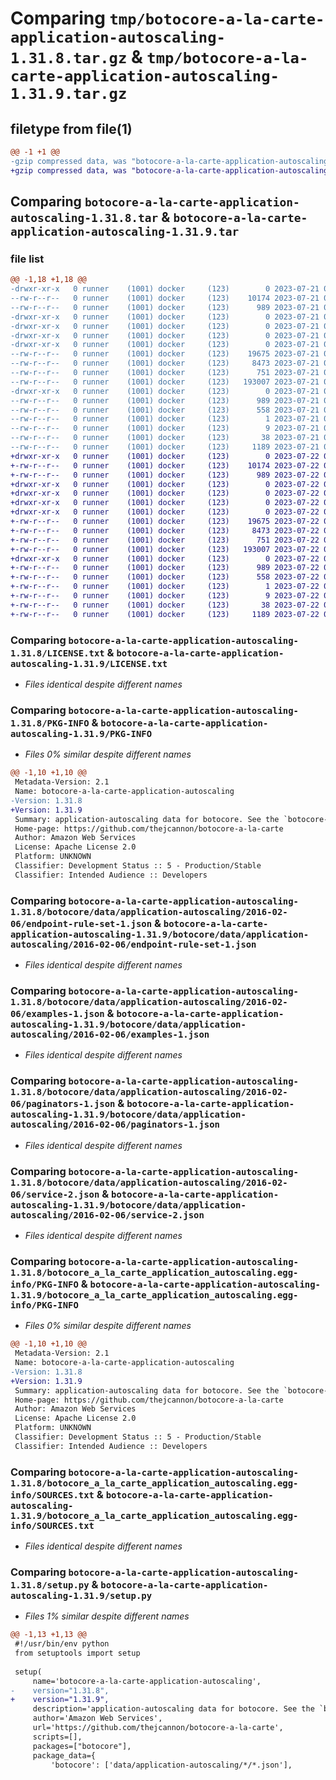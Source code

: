 # Comparing `tmp/botocore-a-la-carte-application-autoscaling-1.31.8.tar.gz` & `tmp/botocore-a-la-carte-application-autoscaling-1.31.9.tar.gz`

## filetype from file(1)

```diff
@@ -1 +1 @@
-gzip compressed data, was "botocore-a-la-carte-application-autoscaling-1.31.8.tar", last modified: Fri Jul 21 01:21:14 2023, max compression
+gzip compressed data, was "botocore-a-la-carte-application-autoscaling-1.31.9.tar", last modified: Sat Jul 22 01:20:18 2023, max compression
```

## Comparing `botocore-a-la-carte-application-autoscaling-1.31.8.tar` & `botocore-a-la-carte-application-autoscaling-1.31.9.tar`

### file list

```diff
@@ -1,18 +1,18 @@
-drwxr-xr-x   0 runner    (1001) docker     (123)        0 2023-07-21 01:21:14.970806 botocore-a-la-carte-application-autoscaling-1.31.8/
--rw-r--r--   0 runner    (1001) docker     (123)    10174 2023-07-21 01:21:14.000000 botocore-a-la-carte-application-autoscaling-1.31.8/LICENSE.txt
--rw-r--r--   0 runner    (1001) docker     (123)      989 2023-07-21 01:21:14.970806 botocore-a-la-carte-application-autoscaling-1.31.8/PKG-INFO
-drwxr-xr-x   0 runner    (1001) docker     (123)        0 2023-07-21 01:21:14.966806 botocore-a-la-carte-application-autoscaling-1.31.8/botocore/
-drwxr-xr-x   0 runner    (1001) docker     (123)        0 2023-07-21 01:21:14.966806 botocore-a-la-carte-application-autoscaling-1.31.8/botocore/data/
-drwxr-xr-x   0 runner    (1001) docker     (123)        0 2023-07-21 01:21:14.966806 botocore-a-la-carte-application-autoscaling-1.31.8/botocore/data/application-autoscaling/
-drwxr-xr-x   0 runner    (1001) docker     (123)        0 2023-07-21 01:21:14.966806 botocore-a-la-carte-application-autoscaling-1.31.8/botocore/data/application-autoscaling/2016-02-06/
--rw-r--r--   0 runner    (1001) docker     (123)    19675 2023-07-21 01:21:06.000000 botocore-a-la-carte-application-autoscaling-1.31.8/botocore/data/application-autoscaling/2016-02-06/endpoint-rule-set-1.json
--rw-r--r--   0 runner    (1001) docker     (123)     8473 2023-07-21 01:21:06.000000 botocore-a-la-carte-application-autoscaling-1.31.8/botocore/data/application-autoscaling/2016-02-06/examples-1.json
--rw-r--r--   0 runner    (1001) docker     (123)      751 2023-07-21 01:21:06.000000 botocore-a-la-carte-application-autoscaling-1.31.8/botocore/data/application-autoscaling/2016-02-06/paginators-1.json
--rw-r--r--   0 runner    (1001) docker     (123)   193007 2023-07-21 01:21:06.000000 botocore-a-la-carte-application-autoscaling-1.31.8/botocore/data/application-autoscaling/2016-02-06/service-2.json
-drwxr-xr-x   0 runner    (1001) docker     (123)        0 2023-07-21 01:21:14.970806 botocore-a-la-carte-application-autoscaling-1.31.8/botocore_a_la_carte_application_autoscaling.egg-info/
--rw-r--r--   0 runner    (1001) docker     (123)      989 2023-07-21 01:21:14.000000 botocore-a-la-carte-application-autoscaling-1.31.8/botocore_a_la_carte_application_autoscaling.egg-info/PKG-INFO
--rw-r--r--   0 runner    (1001) docker     (123)      558 2023-07-21 01:21:14.000000 botocore-a-la-carte-application-autoscaling-1.31.8/botocore_a_la_carte_application_autoscaling.egg-info/SOURCES.txt
--rw-r--r--   0 runner    (1001) docker     (123)        1 2023-07-21 01:21:14.000000 botocore-a-la-carte-application-autoscaling-1.31.8/botocore_a_la_carte_application_autoscaling.egg-info/dependency_links.txt
--rw-r--r--   0 runner    (1001) docker     (123)        9 2023-07-21 01:21:14.000000 botocore-a-la-carte-application-autoscaling-1.31.8/botocore_a_la_carte_application_autoscaling.egg-info/top_level.txt
--rw-r--r--   0 runner    (1001) docker     (123)       38 2023-07-21 01:21:14.970806 botocore-a-la-carte-application-autoscaling-1.31.8/setup.cfg
--rw-r--r--   0 runner    (1001) docker     (123)     1189 2023-07-21 01:21:14.000000 botocore-a-la-carte-application-autoscaling-1.31.8/setup.py
+drwxr-xr-x   0 runner    (1001) docker     (123)        0 2023-07-22 01:20:18.084802 botocore-a-la-carte-application-autoscaling-1.31.9/
+-rw-r--r--   0 runner    (1001) docker     (123)    10174 2023-07-22 01:20:17.000000 botocore-a-la-carte-application-autoscaling-1.31.9/LICENSE.txt
+-rw-r--r--   0 runner    (1001) docker     (123)      989 2023-07-22 01:20:18.084802 botocore-a-la-carte-application-autoscaling-1.31.9/PKG-INFO
+drwxr-xr-x   0 runner    (1001) docker     (123)        0 2023-07-22 01:20:18.084802 botocore-a-la-carte-application-autoscaling-1.31.9/botocore/
+drwxr-xr-x   0 runner    (1001) docker     (123)        0 2023-07-22 01:20:18.084802 botocore-a-la-carte-application-autoscaling-1.31.9/botocore/data/
+drwxr-xr-x   0 runner    (1001) docker     (123)        0 2023-07-22 01:20:18.084802 botocore-a-la-carte-application-autoscaling-1.31.9/botocore/data/application-autoscaling/
+drwxr-xr-x   0 runner    (1001) docker     (123)        0 2023-07-22 01:20:18.084802 botocore-a-la-carte-application-autoscaling-1.31.9/botocore/data/application-autoscaling/2016-02-06/
+-rw-r--r--   0 runner    (1001) docker     (123)    19675 2023-07-22 01:20:09.000000 botocore-a-la-carte-application-autoscaling-1.31.9/botocore/data/application-autoscaling/2016-02-06/endpoint-rule-set-1.json
+-rw-r--r--   0 runner    (1001) docker     (123)     8473 2023-07-22 01:20:09.000000 botocore-a-la-carte-application-autoscaling-1.31.9/botocore/data/application-autoscaling/2016-02-06/examples-1.json
+-rw-r--r--   0 runner    (1001) docker     (123)      751 2023-07-22 01:20:09.000000 botocore-a-la-carte-application-autoscaling-1.31.9/botocore/data/application-autoscaling/2016-02-06/paginators-1.json
+-rw-r--r--   0 runner    (1001) docker     (123)   193007 2023-07-22 01:20:09.000000 botocore-a-la-carte-application-autoscaling-1.31.9/botocore/data/application-autoscaling/2016-02-06/service-2.json
+drwxr-xr-x   0 runner    (1001) docker     (123)        0 2023-07-22 01:20:18.084802 botocore-a-la-carte-application-autoscaling-1.31.9/botocore_a_la_carte_application_autoscaling.egg-info/
+-rw-r--r--   0 runner    (1001) docker     (123)      989 2023-07-22 01:20:18.000000 botocore-a-la-carte-application-autoscaling-1.31.9/botocore_a_la_carte_application_autoscaling.egg-info/PKG-INFO
+-rw-r--r--   0 runner    (1001) docker     (123)      558 2023-07-22 01:20:18.000000 botocore-a-la-carte-application-autoscaling-1.31.9/botocore_a_la_carte_application_autoscaling.egg-info/SOURCES.txt
+-rw-r--r--   0 runner    (1001) docker     (123)        1 2023-07-22 01:20:18.000000 botocore-a-la-carte-application-autoscaling-1.31.9/botocore_a_la_carte_application_autoscaling.egg-info/dependency_links.txt
+-rw-r--r--   0 runner    (1001) docker     (123)        9 2023-07-22 01:20:18.000000 botocore-a-la-carte-application-autoscaling-1.31.9/botocore_a_la_carte_application_autoscaling.egg-info/top_level.txt
+-rw-r--r--   0 runner    (1001) docker     (123)       38 2023-07-22 01:20:18.084802 botocore-a-la-carte-application-autoscaling-1.31.9/setup.cfg
+-rw-r--r--   0 runner    (1001) docker     (123)     1189 2023-07-22 01:20:17.000000 botocore-a-la-carte-application-autoscaling-1.31.9/setup.py
```

### Comparing `botocore-a-la-carte-application-autoscaling-1.31.8/LICENSE.txt` & `botocore-a-la-carte-application-autoscaling-1.31.9/LICENSE.txt`

 * *Files identical despite different names*

### Comparing `botocore-a-la-carte-application-autoscaling-1.31.8/PKG-INFO` & `botocore-a-la-carte-application-autoscaling-1.31.9/PKG-INFO`

 * *Files 0% similar despite different names*

```diff
@@ -1,10 +1,10 @@
 Metadata-Version: 2.1
 Name: botocore-a-la-carte-application-autoscaling
-Version: 1.31.8
+Version: 1.31.9
 Summary: application-autoscaling data for botocore. See the `botocore-a-la-carte` package for more info.
 Home-page: https://github.com/thejcannon/botocore-a-la-carte
 Author: Amazon Web Services
 License: Apache License 2.0
 Platform: UNKNOWN
 Classifier: Development Status :: 5 - Production/Stable
 Classifier: Intended Audience :: Developers
```

### Comparing `botocore-a-la-carte-application-autoscaling-1.31.8/botocore/data/application-autoscaling/2016-02-06/endpoint-rule-set-1.json` & `botocore-a-la-carte-application-autoscaling-1.31.9/botocore/data/application-autoscaling/2016-02-06/endpoint-rule-set-1.json`

 * *Files identical despite different names*

### Comparing `botocore-a-la-carte-application-autoscaling-1.31.8/botocore/data/application-autoscaling/2016-02-06/examples-1.json` & `botocore-a-la-carte-application-autoscaling-1.31.9/botocore/data/application-autoscaling/2016-02-06/examples-1.json`

 * *Files identical despite different names*

### Comparing `botocore-a-la-carte-application-autoscaling-1.31.8/botocore/data/application-autoscaling/2016-02-06/paginators-1.json` & `botocore-a-la-carte-application-autoscaling-1.31.9/botocore/data/application-autoscaling/2016-02-06/paginators-1.json`

 * *Files identical despite different names*

### Comparing `botocore-a-la-carte-application-autoscaling-1.31.8/botocore/data/application-autoscaling/2016-02-06/service-2.json` & `botocore-a-la-carte-application-autoscaling-1.31.9/botocore/data/application-autoscaling/2016-02-06/service-2.json`

 * *Files identical despite different names*

### Comparing `botocore-a-la-carte-application-autoscaling-1.31.8/botocore_a_la_carte_application_autoscaling.egg-info/PKG-INFO` & `botocore-a-la-carte-application-autoscaling-1.31.9/botocore_a_la_carte_application_autoscaling.egg-info/PKG-INFO`

 * *Files 0% similar despite different names*

```diff
@@ -1,10 +1,10 @@
 Metadata-Version: 2.1
 Name: botocore-a-la-carte-application-autoscaling
-Version: 1.31.8
+Version: 1.31.9
 Summary: application-autoscaling data for botocore. See the `botocore-a-la-carte` package for more info.
 Home-page: https://github.com/thejcannon/botocore-a-la-carte
 Author: Amazon Web Services
 License: Apache License 2.0
 Platform: UNKNOWN
 Classifier: Development Status :: 5 - Production/Stable
 Classifier: Intended Audience :: Developers
```

### Comparing `botocore-a-la-carte-application-autoscaling-1.31.8/botocore_a_la_carte_application_autoscaling.egg-info/SOURCES.txt` & `botocore-a-la-carte-application-autoscaling-1.31.9/botocore_a_la_carte_application_autoscaling.egg-info/SOURCES.txt`

 * *Files identical despite different names*

### Comparing `botocore-a-la-carte-application-autoscaling-1.31.8/setup.py` & `botocore-a-la-carte-application-autoscaling-1.31.9/setup.py`

 * *Files 1% similar despite different names*

```diff
@@ -1,13 +1,13 @@
 #!/usr/bin/env python
 from setuptools import setup
 
 setup(
     name='botocore-a-la-carte-application-autoscaling',
-    version="1.31.8",
+    version="1.31.9",
     description='application-autoscaling data for botocore. See the `botocore-a-la-carte` package for more info.',
     author='Amazon Web Services',
     url='https://github.com/thejcannon/botocore-a-la-carte',
     scripts=[],
     packages=["botocore"],
     package_data={
         'botocore': ['data/application-autoscaling/*/*.json'],
```

